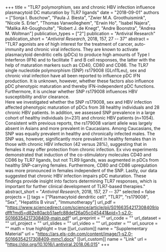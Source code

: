 +++
title = "TLR7 polymorphism, sex and chronic HBV infection influence plasmacytoid DC maturation by TLR7 ligands"
date = "2018-09-01"
authors = ["Sonja I. Buschow", "Paula J. Biesta", "Zwier M.A. Groothuismink", "Nicole S. Erler", "Thomas Vanwolleghem", "Erwin Ho", "Isabel Najera", "Malika Ait-Goughoulte", "Robert J. de Knegt", "Andre Boonstra", "Andrea M. Woltman"]
publication_types = ["2"]
publication = "Antiviral Research"
publication_short = "*Antiviral Research*, 2018, 157, 27 -- 37"
abstract = "TLR7 agonists are of high interest for the treatment of cancer, auto-immunity and chronic viral infections. They are known to activate plasmacytoid dendritic cells (pDCs) to produce high amounts of Type I Interferon (IFN) and to facilitate T and B cell responses, the latter with the help of maturation markers such as CD40, CD80 and CD86. The TLR7 single nucleotide polymorphism (SNP) rs179008 (GLn11Leu), sex and chronic viral infection have all been reported to influence pDC IFN production. It is unknown, however, whether these factors also influence pDC phenotypic maturation and thereby IFN-independent pDC functions. Furthermore, it is unclear whether SNP rs179008 influences HBV susceptibility and/or clearance.<br>Here we investigated whether the SNP rs179008, sex and HBV infection affected phenotypic maturation of pDCs from 38 healthy individuals and 28 chronic HBV patients. In addition, we assessed SNP prevalence in a large cohort of healthy individuals (n=231) and chronic HBV patients (n=1054).<br>Consistent with previous reports, the rs179008 variant allele was largely absent in Asians and more prevalent in Caucasians. Among Caucasians, the SNP was equally prevalent in healthy and chronically infected males. The SNP was, however, significantly more prevalent in healthy females than in those with chronic HBV infection (42 versus 28%), suggesting that in females it may offer protection from chronic infection. Ex vivo experiments demonstrated that induction of the co-stimulatory molecules CD40 and CD86 by TLR7 ligands, but not TLR9 ligands, was augmented in pDCs from healthy SNP-carrying females. Furthermore, CD80 and CD86 upregulation was more pronounced in females independent of the SNP. Lastly, our data suggested that chronic HBV infection impairs pDC maturation. These findings provide insight into factors determining TLR7 responses, which is important for further clinical development of TLR7-based therapies."
abstract_short = "*Antiviral Research*, 2018, 157, 27 -- 37"
selected = false
projects = []
tags = ["Plasmacytoid dendritic cell", "TLR7", "rs179008", "Sex", "Hepatitis B virus", "Immunotherapy"]
url_pdf = "https://www.sciencedirect.com/science/article/pii/S0166354217308409/pdfft?md5=d82e80acb51aefc88def26a05c045441&pid=1-s2.0-S0166354217308409-main.pdf"
url_preprint = ""
url_code = ""
url_dataset = ""
url_project = ""
url_slides = ""
url_video = ""
url_poster = ""
url_source = ""
math = true
highlight = true
[[url_custom]]
  name = "Supplementary Material"
  url = "https://ars.els-cdn.com/content/image/1-s2.0-S0166354217308409-mmc1.docx"
[[url_custom]]
    name = "Link"
    url = "https://doi.org/10.1016/j.antiviral.2018.06.015"
+++
